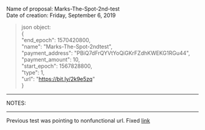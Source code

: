 Name of proposal:  Marks-The-Spot-2nd-test   
Date of creation:  Friday, September 6, 2019   
      
>json object:   
{   
>"end_epoch":  1570420800,    
>"name":  "Marks-The-Spot-2ndtest",      
>"payment_address":  "PBiQ7dFrQYVtYoQiGKrFZdhKWEKG1RGu44",       
>"payment_amount":  10,         
>"start_epoch":  1567828800,    
>"type":  1,    
>"url":  "https://bit.ly/2k9e5zq"     
}    
           
<hr />NOTES:   
<hr />    
    
Previous test was pointing to nonfunctional url.  Fixed [link](https://bit.ly/2k9e5zq)    


